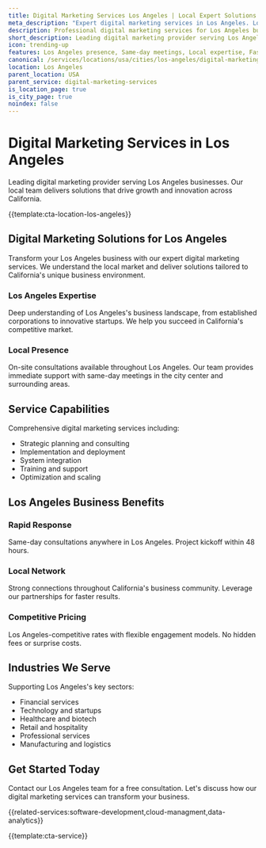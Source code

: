 ```yaml
---
title: Digital Marketing Services Los Angeles | Local Expert Solutions
meta_description: "Expert digital marketing services in Los Angeles. Local team, same-day consultations, proven results. Transform your business today."
description: Professional digital marketing services for Los Angeles businesses
short_description: Leading digital marketing provider serving Los Angeles and California.
icon: trending-up
features: Los Angeles presence, Same-day meetings, Local expertise, Fast deployment, Competitive rates, Proven track record
canonical: /services/locations/usa/cities/los-angeles/digital-marketing-services-los-angeles.html
location: Los Angeles
parent_location: USA
parent_service: digital-marketing-services
is_location_page: true
is_city_page: true
noindex: false
---
```


# Digital Marketing Services in Los Angeles

Leading digital marketing provider serving Los Angeles businesses. Our local team delivers solutions that drive growth and innovation across California.

{{template:cta-location-los-angeles}}

## Digital Marketing Solutions for Los Angeles

Transform your Los Angeles business with our expert digital marketing services. We understand the local market and deliver solutions tailored to California's unique business environment.

### Los Angeles Expertise

Deep understanding of Los Angeles's business landscape, from established corporations to innovative startups. We help you succeed in California's competitive market.

### Local Presence

On-site consultations available throughout Los Angeles. Our team provides immediate support with same-day meetings in the city center and surrounding areas.

## Service Capabilities

Comprehensive digital marketing services including:
- Strategic planning and consulting
- Implementation and deployment
- System integration
- Training and support
- Optimization and scaling

## Los Angeles Business Benefits

### Rapid Response
Same-day consultations anywhere in Los Angeles. Project kickoff within 48 hours.

### Local Network
Strong connections throughout California's business community. Leverage our partnerships for faster results.

### Competitive Pricing
Los Angeles-competitive rates with flexible engagement models. No hidden fees or surprise costs.

## Industries We Serve

Supporting Los Angeles's key sectors:
- Financial services
- Technology and startups
- Healthcare and biotech
- Retail and hospitality
- Professional services
- Manufacturing and logistics

## Get Started Today

Contact our Los Angeles team for a free consultation. Let's discuss how our digital marketing services can transform your business.

{{related-services:software-development,cloud-managment,data-analytics}}

{{template:cta-service}}
